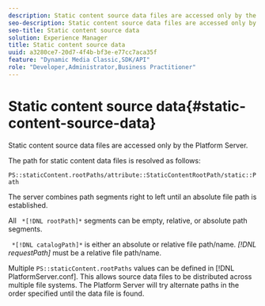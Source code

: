 ```yaml
---
description: Static content source data files are accessed only by the Platform Server.
seo-description: Static content source data files are accessed only by the Platform Server.
seo-title: Static content source data
solution: Experience Manager
title: Static content source data
uuid: a3280ce7-20d7-4f4b-bf3e-e77cc7aca35f
feature: "Dynamic Media Classic,SDK/API"
role: "Developer,Administrator,Business Practitioner"
---
```


# Static content source data{#static-content-source-data}

Static content source data files are accessed only by the Platform Server.

 The path for static content data files is resolved as follows:

`PS::staticContent.rootPaths/attribute::StaticContentRootPath/static::Path`

The server combines path segments right to left until an absolute file path is established.

All ` *[!DNL rootPath]*` segments can be empty, relative, or absolute path segments.

` *[!DNL catalogPath]*` is either an absolute or relative file path/name. *[!DNL requestPath]* must be a relative file path/name.

Multiple `PS::staticContent.rootPaths` values can be defined in [!DNL PlatformServer.conf]. This allows source data files to be distributed across multiple file systems. The Platform Server will try alternate paths in the order specified until the data file is found. 
